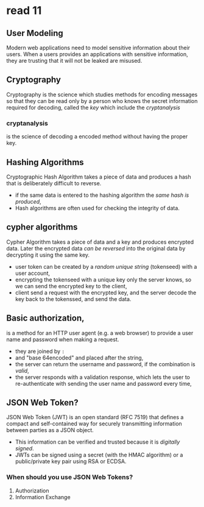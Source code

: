# read 11


## User Modeling
Modern web applications need to model sensitive information about their users. When a users provides an applications with sensitive information, they are trusting that it will not be leaked are misused. 

## Cryptography 
Cryptography is the science which studies methods for encoding messages so that they can be read only by a person who knows the secret information required for decoding, called the *key*
which include the *cryptanalysis*
### cryptanalysis
is the science of decoding a encoded method without having the proper key.

## Hashing Algorithms
Cryptographic Hash Algorithm takes a piece of data and produces a hash that is deliberately difficult to reverse.
* if the same data is entered to the hashing algorithm the *same hash is produced*, 
* Hash algorithms are often used for checking the integrity of data.

## cypher algorithms
Cypher Algorithm takes a piece of data and a key and produces encrypted data. Later the encrypted data *can be reversed* into the original data by decrypting it using the same key.
* user token can be created by a *random unique string* (tokenseed) with a user account,
* encrypting the tokenseed with a unique key only the server knows, so we can send the encrypted key to the client,
* client send a request with the encrypted key, and the server decode the key back to the tokenssed, and send the data.

## Basic authorization,
is a method for an HTTP user agent (e.g. a web browser) to provide a user name and password when making a request.
* they are joined by `:` 
* and "base 64encoded" and placed after the string,
* the server can return the username and password, if the combination is *valid*,
* the server responds with a validation response, which lets the user to re-authenticate with sending the user name and password every time, 


## JSON Web Token?
JSON Web Token (JWT) is an open standard (RFC 7519) that defines a compact and self-contained way for securely transmitting information between parties as a JSON object.
* This information can be verified and trusted because it is *digitally signed*.
* JWTs can be signed using a secret (with the HMAC algorithm) or a public/private key pair using RSA or ECDSA.

### When should you use JSON Web Tokens?
1. Authorization
2. Information Exchange